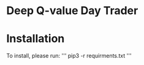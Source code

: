 # Deep Q-value Day Trader

# Installation
 To install, please run:
 '''
 pip3 -r requirments.txt
 '''

